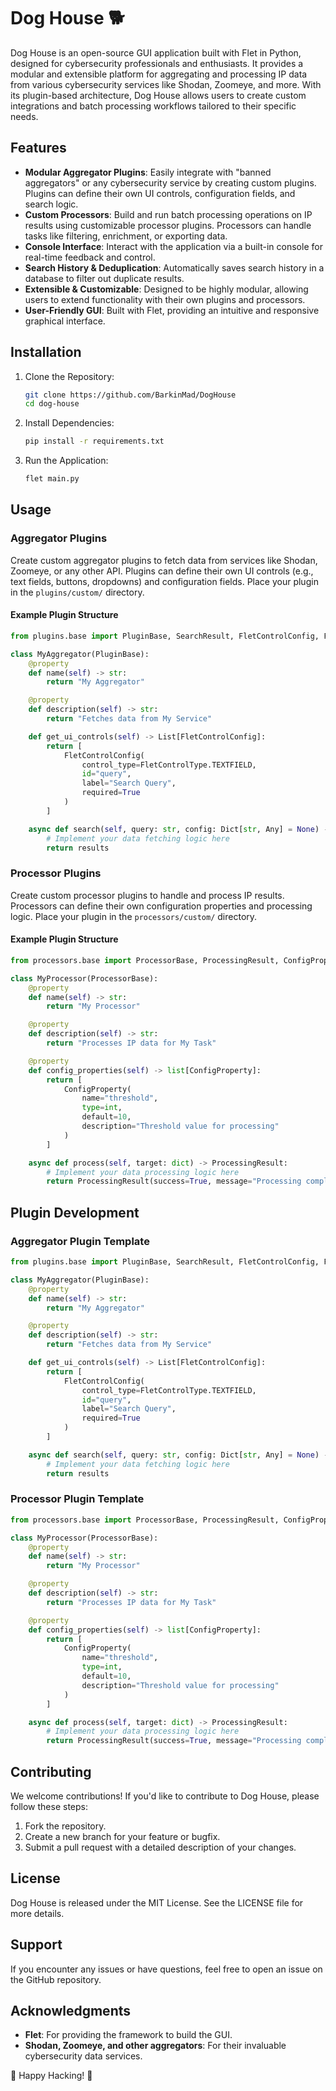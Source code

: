 # Dog House 🐕

Dog House is an open-source GUI application built with Flet in Python, designed for cybersecurity professionals and enthusiasts. It provides a modular and extensible platform for aggregating and processing IP data from various cybersecurity services like Shodan, Zoomeye, and more. With its plugin-based architecture, Dog House allows users to create custom integrations and batch processing workflows tailored to their specific needs.

## Features

- **Modular Aggregator Plugins**: Easily integrate with "banned aggregators" or any cybersecurity service by creating custom plugins. Plugins can define their own UI controls, configuration fields, and search logic.
- **Custom Processors**: Build and run batch processing operations on IP results using customizable processor plugins. Processors can handle tasks like filtering, enrichment, or exporting data.
- **Console Interface**: Interact with the application via a built-in console for real-time feedback and control.
- **Search History & Deduplication**: Automatically saves search history in a database to filter out duplicate results.
- **Extensible & Customizable**: Designed to be highly modular, allowing users to extend functionality with their own plugins and processors.
- **User-Friendly GUI**: Built with Flet, providing an intuitive and responsive graphical interface.

## Installation

1. Clone the Repository:
   ```bash
   git clone https://github.com/BarkinMad/DogHouse
   cd dog-house
   ```

2. Install Dependencies:
   ```bash
   pip install -r requirements.txt
   ```

3. Run the Application:
   ```bash
   flet main.py
   ```

## Usage

### Aggregator Plugins

Create custom aggregator plugins to fetch data from services like Shodan, Zoomeye, or any other API. Plugins can define their own UI controls (e.g., text fields, buttons, dropdowns) and configuration fields. Place your plugin in the `plugins/custom/` directory.

#### Example Plugin Structure
```python
from plugins.base import PluginBase, SearchResult, FletControlConfig, FletControlType

class MyAggregator(PluginBase):
    @property
    def name(self) -> str:
        return "My Aggregator"

    @property
    def description(self) -> str:
        return "Fetches data from My Service"

    def get_ui_controls(self) -> List[FletControlConfig]:
        return [
            FletControlConfig(
                control_type=FletControlType.TEXTFIELD,
                id="query",
                label="Search Query",
                required=True
            )
        ]

    async def search(self, query: str, config: Dict[str, Any] = None) -> List[SearchResult]:
        # Implement your data fetching logic here
        return results
```

### Processor Plugins

Create custom processor plugins to handle and process IP results. Processors can define their own configuration properties and processing logic. Place your plugin in the `processors/custom/` directory.

#### Example Plugin Structure
```python
from processors.base import ProcessorBase, ProcessingResult, ConfigProperty

class MyProcessor(ProcessorBase):
    @property
    def name(self) -> str:
        return "My Processor"

    @property
    def description(self) -> str:
        return "Processes IP data for My Task"

    @property
    def config_properties(self) -> list[ConfigProperty]:
        return [
            ConfigProperty(
                name="threshold",
                type=int,
                default=10,
                description="Threshold value for processing"
            )
        ]

    async def process(self, target: dict) -> ProcessingResult:
        # Implement your data processing logic here
        return ProcessingResult(success=True, message="Processing complete")
```

## Plugin Development

### Aggregator Plugin Template
```python
from plugins.base import PluginBase, SearchResult, FletControlConfig, FletControlType

class MyAggregator(PluginBase):
    @property
    def name(self) -> str:
        return "My Aggregator"

    @property
    def description(self) -> str:
        return "Fetches data from My Service"

    def get_ui_controls(self) -> List[FletControlConfig]:
        return [
            FletControlConfig(
                control_type=FletControlType.TEXTFIELD,
                id="query",
                label="Search Query",
                required=True
            )
        ]

    async def search(self, query: str, config: Dict[str, Any] = None) -> List[SearchResult]:
        # Implement your data fetching logic here
        return results
```

### Processor Plugin Template
```python
from processors.base import ProcessorBase, ProcessingResult, ConfigProperty

class MyProcessor(ProcessorBase):
    @property
    def name(self) -> str:
        return "My Processor"

    @property
    def description(self) -> str:
        return "Processes IP data for My Task"

    @property
    def config_properties(self) -> list[ConfigProperty]:
        return [
            ConfigProperty(
                name="threshold",
                type=int,
                default=10,
                description="Threshold value for processing"
            )
        ]

    async def process(self, target: dict) -> ProcessingResult:
        # Implement your data processing logic here
        return ProcessingResult(success=True, message="Processing complete")
```

## Contributing

We welcome contributions! If you'd like to contribute to Dog House, please follow these steps:

1. Fork the repository.
2. Create a new branch for your feature or bugfix.
3. Submit a pull request with a detailed description of your changes.

## License

Dog House is released under the MIT License. See the LICENSE file for more details.

## Support

If you encounter any issues or have questions, feel free to open an issue on the GitHub repository.

## Acknowledgments

- **Flet**: For providing the framework to build the GUI.
- **Shodan, Zoomeye, and other aggregators**: For their invaluable cybersecurity data services.

🐶 Happy Hacking! 🐶
